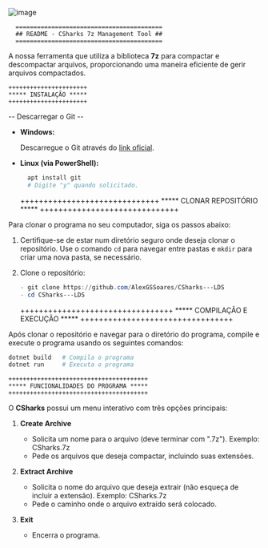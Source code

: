 ![image](https://github.com/AlexGSSoares/CSharks---LDS/assets/168682727/ad66d665-66a4-42a4-9ca2-e0d5f314e482)

      
      =========================================
      ## README - CSharks 7z Management Tool ##
      =========================================

A nossa ferramenta que utiliza a biblioteca **7z** para compactar e descompactar arquivos, proporcionando uma maneira eficiente de gerir arquivos compactados.

	++++++++++++++++++++++
	***** INSTALAÇÃO *****
	++++++++++++++++++++++

-- Descarregar o Git --
- **Windows:** 

	Descarregue o Git através do [link oficial](https://git-scm.com/download/win).

- **Linux (via PowerShell):**
  ```powershell
  	apt install git
  	# Digite "y" quando solicitado.
  ```
  
	++++++++++++++++++++++++++++++
	***** CLONAR REPOSITÓRIO *****
	++++++++++++++++++++++++++++++

Para clonar o programa no seu computador, siga os passos abaixo:

1. Certifique-se de estar num diretório seguro onde deseja clonar o repositório. Use o comando `cd` para navegar entre pastas e `mkdir` para criar uma nova pasta, se necessário.

2. Clone o repositório:
   ```powershell
   - git clone https://github.com/AlexGSSoares/CSharks---LDS
   - cd CSharks---LDS
   ```
   
	+++++++++++++++++++++++++++++++++
	***** COMPILAÇÃO E EXECUÇÃO *****
	+++++++++++++++++++++++++++++++++

Após clonar o repositório e navegar para o diretório do programa, compile e execute o programa usando os seguintes comandos:

```powershell
dotnet build   # Compila o programa
dotnet run     # Executa o programa
```

	+++++++++++++++++++++++++++++++++++++++
	***** FUNCIONALIDADES DO PROGRAMA *****
	+++++++++++++++++++++++++++++++++++++++

O **CSharks** possui um menu interativo com três opções principais:

1. **Create Archive**
   - Solicita um nome para o arquivo (deve terminar com ".7z"). Exemplo: CSharks.7z
   - Pede os arquivos que deseja compactar, incluindo suas extensões.

2. **Extract Archive**
   - Solicita o nome do arquivo que deseja extrair (não esqueça de incluir a extensão). Exemplo: CSharks.7z
   - Pede o caminho onde o arquivo extraído será colocado.

3. **Exit**
   - Encerra o programa.

